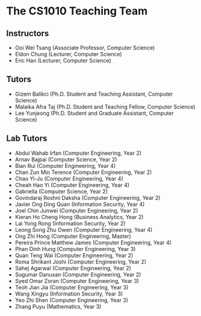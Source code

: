 # The CS1010 Teaching Team

## Instructors

-   Ooi Wei Tsang (Associate Professor, Computer Science)
-   Eldon Chung (Lecturer, Computer Science)
-   Eric Han (Lecturer, Computer Science)

## Tutors

-   Gizem Balikci (Ph.D. Student and Teaching Assistant, Computer Science)
-   Malaika Afra Taj (Ph.D. Student and Teaching Fellow, Computer Science)
-   Lee Yunjeong (Ph.D. Student and Graduate Assistant, Computer Science)

## Lab Tutors

-   Abdul Wahab Irfan (Computer Engineering, Year 2)
-   Arnav Bajpai (Computer Science, Year 2)
-   Bian Rui (Computer Engineering, Year 4)
-   Chan Zun Min Terence (Computer Engineering, Year 2)
-   Chao Yi-Ju (Computer Engineering, Year 4)
-   Cheah Hao Yi (Computer Engineering, Year 4)
-   Gabriella (Computer Science, Year 2)
-   Govindaraj Roshni Daksha (Computer Engineering, Year 2)
-   Javier Ong Ding Quan (Information Security, Year 4)
-   Joel Chin Junwei (Computer Engineering, Year 2)
-   Kieran Ho Cheng Hong (Business Analytics, Year 2)
-   Lai Yong Rong (Information Security, Year 2)
-   Leong Song Zhu Owen (Computer Engineering, Year 4)
-   Ong Zhi Hong (Computer Engineering, Master)
-   Pereira Prince Matthew James (Computer Engineering, Year 4)
-   Phan Dinh Hung (Computer Engineering, Year 3)
-   Quan Teng Wai (Computer Engineering, Year 2)
-   Roma Shrikant Joshi (Computer Engineering, Year 2)
-   Sahej Agarwal (Computer Engineering, Year 2)
-   Sugumar Danusan (Computer Engineering, Year 2)
-   Syed Omar Zoran (Computer Engineering, Year 3)
-   Teoh Jian Jia (Computer Engineering, Year 3)
-   Wang Xingyu (Information Security, Year 3)
-   Yeo Zhi Shen (Computer Engineering, Year 3)
-   Zhang Puyu (Mathematics, Year 3)
